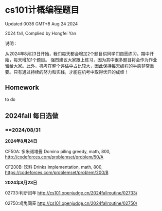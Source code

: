 # cs101计概编程题目

Updated 0036 GMT+8 Aug 24 2024



2024 fall, Complied by Hongfei Yan

说明：

从2024年8月23日开始，我们每天都会增加2个题目供同学们自愿练习。期中开始，每天增加1个题目。
强烈建议大家跟上练习，因为其中很多题目将会作为作业留给大家。此外，机考在整个评估中占比较大，因此保持每天编程的手感非常重要。只有通过持续的努力和实践，才能在机考中取得优异的成绩！



## Homework

to do



## 2024fall 每日选做

### ==2024/08/31

**2024年8月24日**

CF50A: 多米诺堆叠 Domino piling
greedy, math, 800, http://codeforces.com/problemset/problem/50/A

CF200B: 饮料 Drinks
implementation, math, 800, https://codeforces.com/problemset/problem/200/B



**2024年8月23日**

02733:判断闰年
http://cs101.openjudge.cn/2024fallroutine/02733/

02750:鸡兔同笼
http://cs101.openjudge.cn/2024fallroutine/02750/
